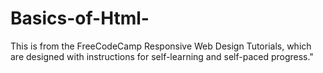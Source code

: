 # Basics-of-Html-
This is from the FreeCodeCamp Responsive Web Design Tutorials, which are designed with instructions for self-learning and self-paced progress."
